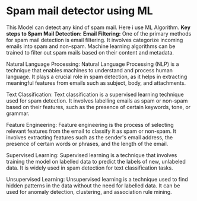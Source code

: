 # Spam mail detector using ML
This Model can detect any kind of spam mail. Here i use ML Algorithm.
**Key steps to Spam Mail Detection:**
**Email Filtering:** One of the primary methods for spam mail detection is email filtering. It involves categorize incoming emails into spam and non-spam. Machine learning algorithms can be trained to filter out spam mails based on their content and metadata.

Natural Language Processing: Natural Language Processing (NLP) is a technique that enables machines to understand and process human language. It plays a crucial role in spam detection, as it helps in extracting meaningful features from emails such as subject, body, and attachments.


Text Classification: Text classification is a supervised learning technique used for spam detection. It involves labelling emails as spam or non-spam based on their features, such as the presence of certain keywords, tone, or grammar.


Feature Engineering: Feature engineering is the process of selecting relevant features from the email to classify it as spam or non-spam. It involves extracting features such as the sender's email address, the presence of certain words or phrases, and the length of the email.


Supervised Learning: Supervised learning is a technique that involves training the model on labelled data to predict the labels of new, unlabeled data. It is widely used in spam detection for text classification tasks. 







Unsupervised Learning: Unsupervised learning is a technique used to find hidden patterns in the data without the need for labelled data. It can be used for anomaly detection, clustering, and association rule mining.

